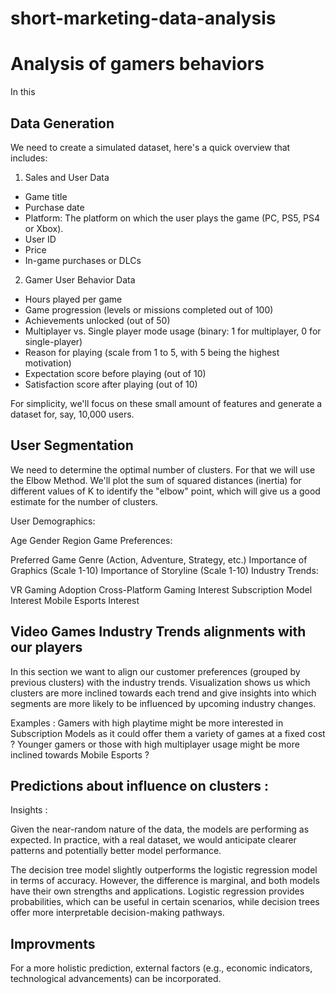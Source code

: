 # short-marketing-data-analysis
# Analysis of gamers behaviors
In this 

## Data Generation
We need to create a simulated dataset, here's a quick overview  that includes:

1) Sales and User Data

- Game title 
- Purchase date
- Platform: The platform on which the user plays the game (PC, PS5, PS4 or Xbox).
- User ID
- Price
- In-game purchases or DLCs
  
2) Gamer User Behavior Data

- Hours played per game
- Game progression (levels or missions completed out of 100)
- Achievements unlocked (out of 50)
- Multiplayer vs. Single player mode usage (binary: 1 for multiplayer, 0 for single-player) 
- Reason for playing (scale from 1 to 5, with 5 being the highest motivation)
- Expectation score before playing (out of 10)
- Satisfaction score after playing (out of 10)

For simplicity, we'll focus on these small amount of features and generate a dataset for, say, 10,000 users.

## User Segmentation
We need to determine the optimal number of clusters. For that we will use the Elbow Method. We'll plot the sum of squared distances (inertia) for different values of K to identify the "elbow" point, which will give us a good estimate for the number of clusters.​




User Demographics:

Age
Gender
Region
Game Preferences:

Preferred Game Genre (Action, Adventure, Strategy, etc.)
Importance of Graphics (Scale 1-10)
Importance of Storyline (Scale 1-10)
Industry Trends:

VR Gaming Adoption
Cross-Platform Gaming Interest
Subscription Model Interest
Mobile Esports Interest



## Video Games Industry Trends alignments with our players

In this section we want to align our customer preferences (grouped by previous clusters) with the industry trends. Visualization shows us which clusters are more inclined towards each trend and give insights into which segments are more likely to be influenced by upcoming industry changes.

Examples : Gamers with high playtime might be more interested in Subscription Models as it could offer them a variety of games at a fixed cost ?
Younger gamers or those with high multiplayer usage might be more inclined towards Mobile Esports ?

## Predictions about influence on clusters :
Insights :

Given the near-random nature of the data, the models are performing as expected. In practice, with a real dataset, we would anticipate clearer patterns and potentially better model performance.

The decision tree model slightly outperforms the logistic regression model in terms of accuracy. However, the difference is marginal, and both models have their own strengths and applications. Logistic regression provides probabilities, which can be useful in certain scenarios, while decision trees offer more interpretable decision-making pathways.

## Improvments 
For a more holistic prediction, external factors (e.g., economic indicators, technological advancements) can be incorporated.